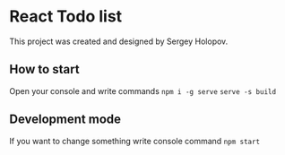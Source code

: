 # React Todo list

This project was created and designed by Sergey Holopov.

## How to start

Open your console and write commands
`npm i -g serve`
`serve -s build`

## Development mode

If you want to change something write console command
`npm start`